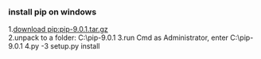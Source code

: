 
### install pip on windows

1.[download pip:pip-9.0.1.tar.gz](https://pypi.python.org/pypi/pip#downloads)  
2.unpack to a folder: C:\pip-9.0.1
3.run Cmd as Administrator, enter C:\pip-9.0.1
4.py -3 setup.py install
